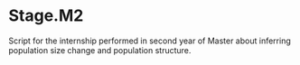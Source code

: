 # Stage.M2
Script for the internship performed in second year of Master about inferring population size change and population structure.
